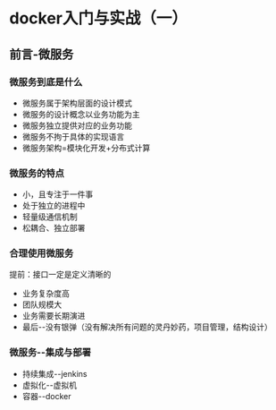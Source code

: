 # docker入门与实战（一）

## 前言-微服务

### 微服务到底是什么

- 微服务属于架构层面的设计模式
- 微服务的设计概念以业务功能为主
- 微服务独立提供对应的业务功能
- 微服务不拘于具体的实现语言
- 微服务架构=模块化开发+分布式计算



### 微服务的特点

- 小，且专注于一件事
- 处于独立的进程中
- 轻量级通信机制
- 松耦合、独立部署



### 合理使用微服务

提前：接口一定是定义清晰的

- 业务复杂度高
- 团队规模大
- 业务需要长期演进
- 最后--没有银弹（没有解决所有问题的灵丹妙药，项目管理，结构设计）



### 微服务--集成与部署

- 持续集成--jenkins
- 虚拟化--虚拟机
- 容器--docker
